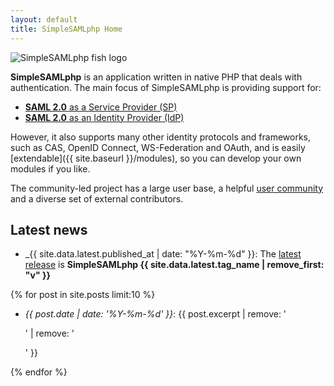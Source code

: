 ```yaml
---
layout: default
title: SimpleSAMLphp Home
---
```


<img class="ssplogomain" src="/res/ssplogo-fish-2.svg" alt="SimpleSAMLphp fish logo">

**SimpleSAMLphp** is an application written in native PHP that deals with
authentication. The main focus of SimpleSAMLphp is providing support for:

 * [**SAML 2.0** as a Service Provider (SP)](/samlsp/)
 * [**SAML 2.0** as an Identity Provider (IdP)](/samlidp/)

However, it also supports many other identity protocols and frameworks, such as CAS, OpenID Connect,
WS-Federation and OAuth, and is easily [extendable]({{ site.baseurl }}/modules), so you can develop your own modules if
you like.

The community-led project has a large user base, a helpful [user community](/support) and a diverse set of external contributors.

## Latest news

* _{{ site.data.latest.published_at | date: "%Y-%m-%d" }}: The [latest release](/downloads/) is **SimpleSAMLphp {{ site.data.latest.tag_name | remove_first: "v" }}**

{% for post in site.posts limit:10 %}

* _{{ post.date | date: '%Y-%m-%d' }}_: {{ post.excerpt | remove: '<p>' | remove: '</p>' }} 

{% endfor %}
